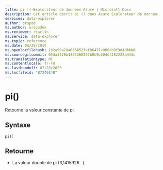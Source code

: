 ```yaml
---
title: pi ()-Explorateur de données Azure | Microsoft Docs
description: Cet article décrit pi () dans Azure Explorateur de données.
services: data-explorer
author: orspod
ms.author: orspodek
ms.reviewer: rkarlin
ms.service: data-explorer
ms.topic: reference
ms.date: 04/25/2019
ms.openlocfilehash: 1b2a90a28a0366527af86437e866ab9f3d4dbbb8
ms.sourcegitcommit: 09da3f26b4235368297b8b9b604d4282228a443c
ms.translationtype: MT
ms.contentlocale: fr-FR
ms.lasthandoff: 07/28/2020
ms.locfileid: "87346148"
---
```

# <a name="pi"></a>pi()

Retourne la valeur constante de pi.

## <a name="syntax"></a>Syntaxe

`pi()`

## <a name="returns"></a>Retourne

* La valeur double de pi (3,1415926...)